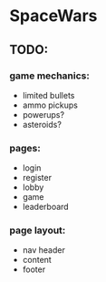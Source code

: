 # SpaceWars

## TODO:

  ### game mechanics:
  - limited bullets
  - ammo pickups
  - powerups?
  - asteroids?

  ### pages:
  - login
  - register
  - lobby
  - game
  - leaderboard

  ### page layout:
  - nav header
  - content
  - footer

